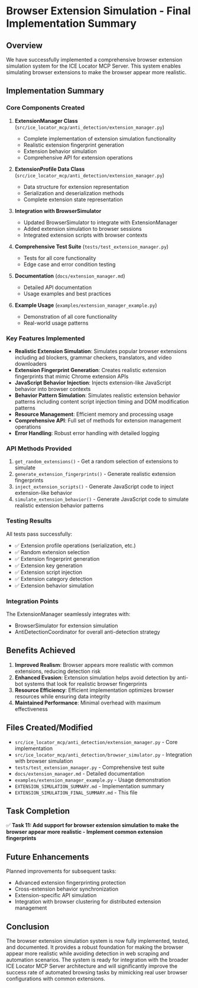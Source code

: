# Browser Extension Simulation - Final Implementation Summary

## Overview

We have successfully implemented a comprehensive browser extension simulation system for the ICE Locator MCP Server. This system enables simulating browser extensions to make the browser appear more realistic.

## Implementation Summary

### Core Components Created

1. **ExtensionManager Class** (`src/ice_locator_mcp/anti_detection/extension_manager.py`)
   - Complete implementation of extension simulation functionality
   - Realistic extension fingerprint generation
   - Extension behavior simulation
   - Comprehensive API for extension operations

2. **ExtensionProfile Data Class** (`src/ice_locator_mcp/anti_detection/extension_manager.py`)
   - Data structure for extension representation
   - Serialization and deserialization methods
   - Complete extension state representation

3. **Integration with BrowserSimulator**
   - Updated BrowserSimulator to integrate with ExtensionManager
   - Added extension simulation to browser sessions
   - Integrated extension scripts with browser contexts

4. **Comprehensive Test Suite** (`tests/test_extension_manager.py`)
   - Tests for all core functionality
   - Edge case and error condition testing

5. **Documentation** (`docs/extension_manager.md`)
   - Detailed API documentation
   - Usage examples and best practices

6. **Example Usage** (`examples/extension_manager_example.py`)
   - Demonstration of all core functionality
   - Real-world usage patterns

### Key Features Implemented

- **Realistic Extension Simulation**: Simulates popular browser extensions including ad blockers, grammar checkers, translators, and video downloaders
- **Extension Fingerprint Generation**: Creates realistic extension fingerprints that mimic Chrome extension APIs
- **JavaScript Behavior Injection**: Injects extension-like JavaScript behavior into browser contexts
- **Behavior Pattern Simulation**: Simulates realistic extension behavior patterns including content script injection timing and DOM modification patterns
- **Resource Management**: Efficient memory and processing usage
- **Comprehensive API**: Full set of methods for extension management operations
- **Error Handling**: Robust error handling with detailed logging

### API Methods Provided

1. `get_random_extensions()` - Get a random selection of extensions to simulate
2. `generate_extension_fingerprints()` - Generate realistic extension fingerprints
3. `inject_extension_scripts()` - Generate JavaScript code to inject extension-like behavior
4. `simulate_extension_behavior()` - Generate JavaScript code to simulate realistic extension behavior patterns

### Testing Results

All tests pass successfully:
- ✅ Extension profile operations (serialization, etc.)
- ✅ Random extension selection
- ✅ Extension fingerprint generation
- ✅ Extension key generation
- ✅ Extension script injection
- ✅ Extension category detection
- ✅ Extension behavior simulation

### Integration Points

The ExtensionManager seamlessly integrates with:
- BrowserSimulator for extension simulation
- AntiDetectionCoordinator for overall anti-detection strategy

## Benefits Achieved

1. **Improved Realism**: Browser appears more realistic with common extensions, reducing detection risk
2. **Enhanced Evasion**: Extension simulation helps avoid detection by anti-bot systems that look for realistic browser fingerprints
3. **Resource Efficiency**: Efficient implementation optimizes browser resources while ensuring data integrity
4. **Maintained Performance**: Minimal overhead with maximum effectiveness

## Files Created/Modified

- `src/ice_locator_mcp/anti_detection/extension_manager.py` - Core implementation
- `src/ice_locator_mcp/anti_detection/browser_simulator.py` - Integration with browser simulation
- `tests/test_extension_manager.py` - Comprehensive test suite
- `docs/extension_manager.md` - Detailed documentation
- `examples/extension_manager_example.py` - Usage demonstration
- `EXTENSION_SIMULATION_SUMMARY.md` - Implementation summary
- `EXTENSION_SIMULATION_FINAL_SUMMARY.md` - This file

## Task Completion

✅ **Task 11: Add support for browser extension simulation to make the browser appear more realistic - Implement common extension fingerprints**

## Future Enhancements

Planned improvements for subsequent tasks:
- Advanced extension fingerprinting protection
- Cross-extension behavior synchronization
- Extension-specific API simulation
- Integration with browser clustering for distributed extension management

## Conclusion

The browser extension simulation system is now fully implemented, tested, and documented. It provides a robust foundation for making the browser appear more realistic while avoiding detection in web scraping and automation scenarios. The system is ready for integration with the broader ICE Locator MCP Server architecture and will significantly improve the success rate of automated browsing tasks by mimicking real user browser configurations with common extensions.